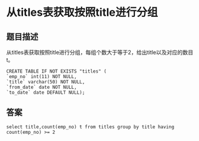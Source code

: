 # 从titles表获取按照title进行分组

## 题目描述

从titles表获取按照title进行分组，每组个数大于等于2，给出title以及对应的数目t。

```mysql
CREATE TABLE IF NOT EXISTS "titles" (
`emp_no` int(11) NOT NULL,
`title` varchar(50) NOT NULL,
`from_date` date NOT NULL,
`to_date` date DEFAULT NULL);
```

## 答案

```mysql
select title,count(emp_no) t from titles group by title having count(emp_no) >= 2
```


